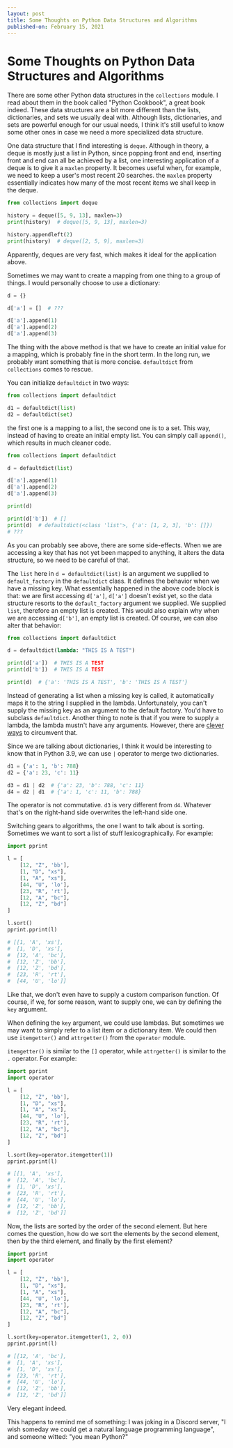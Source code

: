 ```yaml
---
layout: post
title: Some Thoughts on Python Data Structures and Algorithms
published-on: February 15, 2021
---
```


# Some Thoughts on Python Data Structures and Algorithms

There are some other Python data structures in the `collections` module. I read about them in the book called "Python Cookbook", a great book indeed. These data structures are a bit more different than the lists, dictionaries, and sets we usually deal with. Although lists, dictionaries, and sets are powerful enough for our usual needs, I think it's still useful to know some other ones in case we need a more specialized data structure. 

One data structure that I find interesting is `deque`. Although in theory, a deque is mostly just a list in Python, since popping front and end, inserting front and end can all be achieved by a list, one interesting application of a deque is to give it a `maxlen` property. It becomes useful when, for example, we need to keep a user's most recent 20 searches. the `maxlen` property essentially indicates how many of the most recent items we shall keep in the deque. 

```python
from collections import deque

history = deque([5, 9, 13], maxlen=3)
print(history)  # deque([5, 9, 13], maxlen=3)

history.appendleft(2)
print(history)  # deque([2, 5, 9], maxlen=3)
```

Apparently, deques are very fast, which makes it ideal for the application above. 

Sometimes we may want to create a mapping from one thing to a group of things. I would personally choose to use a dictionary:

```python
d = {}

d['a'] = []  # ???

d['a'].append(1)
d['a'].append(2)
d['a'].append(3)
```

The thing with the above method is that we have to create an initial value for a mapping, which is probably fine in the short term. In the long run, we probably want something that is more concise. `defaultdict` from `collections` comes to rescue. 

You can initialize `defaultdict` in two ways:

```python
from collections import defaultdict

d1 = defaultdict(list)
d2 = defaultdict(set)
```

the first one is a mapping to a list, the second one is to a set. This way, instead of having to create an initial empty list. You can simply call `append()`, which results in much cleaner code. 

```python
from collections import defaultdict

d = defaultdict(list)

d['a'].append(1)
d['a'].append(2)
d['a'].append(3)

print(d)

print(d['b'])  # []
print(d)  # defaultdict(<class 'list'>, {'a': [1, 2, 3], 'b': []})
# ???
```

As you can probably see above, there are some side-effects. When we are accessing a key that has not yet been mapped to anything, it alters the data structure, so we need to be careful of that. 

The `list` here in `d = defaultdict(list)` is an argument we supplied to `default_factory` in the `defaultdict` class. It defines the behavior when we have a missing key. What essentially happened in the above code block is that: we are first accessing `d['a']`, `d['a']` doesn't exist yet, so the data structure resorts to the `default_factory` argument we supplied. We supplied `list`, therefore an empty list is created. This would also explain why when we are accessing `d['b']`, an empty list is created. Of course, we can also alter that behavior:

```python
from collections import defaultdict

d = defaultdict(lambda: "THIS IS A TEST")

print(d['a'])  # THIS IS A TEST
print(d['b'])  # THIS IS A TEST

print(d)  # {'a': 'THIS IS A TEST', 'b': 'THIS IS A TEST'}
```

Instead of generating a list when a missing key is called, it automatically maps it to the string I supplied in the lambda. Unfortunately, you can't supply the missing key as an argument to the default factory. You'd have to subclass `defaultdict`. Another thing to note is that if you were to supply a lambda, the lambda mustn't have any arguments. However, there are [clever ways](https://docs.python.org/3/library/collections.html#defaultdict-examples) to circumvent that. 

Since we are talking about dictionaries, I think it would be interesting to know that in Python 3.9, we can use `|` operator to merge two dictionaries.

```python
d1 = {'a': 1, 'b': 788}
d2 = {'a': 23, 'c': 11}

d3 = d1 | d2  # {'a': 23, 'b': 788, 'c': 11}
d4 = d2 | d1  # {'a': 1, 'c': 11, 'b': 788}
```

The operator is not commutative. `d3` is very different from `d4`. Whatever that's on the right-hand side overwrites the left-hand side one. 

Switching gears to algorithms, the one I want to talk about is sorting. Sometimes we want to sort a list of stuff lexicographically. For example:

```python
import pprint

l = [
    [12, "Z", 'bb'],
    [1, "D", "xs"],
    [1, "A", "xs"],
    [44, "U", 'lo'],
    [23, "R", 'rt'],
    [12, "A", "bc"],
    [12, "Z", "bd"]
]

l.sort()
pprint.pprint(l)

# [[1, 'A', 'xs'],
#  [1, 'D', 'xs'],
#  [12, 'A', 'bc'],
#  [12, 'Z', 'bb'],
#  [12, 'Z', 'bd'],
#  [23, 'R', 'rt'],
#  [44, 'U', 'lo']]
```

Like that, we don't even have to supply a custom comparison function. Of course, if we, for some reason, want to supply one, we can by defining the `key` argument.

When defining the `key` argument, we could use lambdas. But sometimes we may want to simply refer to a list item or a dictionary item. We could then use `itemgetter()` and `attrgetter()` from the `operator` module.

`itemgetter()` is similar to the `[]` operator, while `attrgetter()` is similar to the `.` operator. For example:

```python
import pprint
import operator

l = [
    [12, "Z", 'bb'],
    [1, "D", "xs"],
    [1, "A", "xs"],
    [44, "U", 'lo'],
    [23, "R", 'rt'],
    [12, "A", "bc"],
    [12, "Z", "bd"]
]

l.sort(key=operator.itemgetter(1))
pprint.pprint(l)

# [[1, 'A', 'xs'],
#  [12, 'A', 'bc'],
#  [1, 'D', 'xs'],
#  [23, 'R', 'rt'],
#  [44, 'U', 'lo'],
#  [12, 'Z', 'bb'],
#  [12, 'Z', 'bd']]
```

Now, the lists are sorted by the order of the second element. But here comes the question, how do we sort the elements by the second element, then by the third element, and finally by the first element? 


```python
import pprint
import operator

l = [
    [12, "Z", 'bb'],
    [1, "D", "xs"],
    [1, "A", "xs"],
    [44, "U", 'lo'],
    [23, "R", 'rt'],
    [12, "A", "bc"],
    [12, "Z", "bd"]
]

l.sort(key=operator.itemgetter(1, 2, 0))
pprint.pprint(l)

# [[12, 'A', 'bc'],
#  [1, 'A', 'xs'],
#  [1, 'D', 'xs'],
#  [23, 'R', 'rt'],
#  [44, 'U', 'lo'],
#  [12, 'Z', 'bb'],
#  [12, 'Z', 'bd']]
```

Very elegant indeed. 

This happens to remind me of something: I was joking in a Discord server, "I wish someday we could get a natural language programming language", and someone witted: "you mean Python?" 